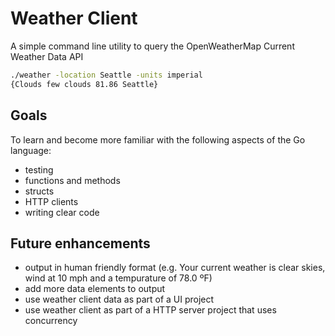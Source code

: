 # Weather Client

A simple command line utility to query the OpenWeatherMap Current Weather Data API

```bash
./weather -location Seattle -units imperial
{Clouds few clouds 81.86 Seattle}
```

## Goals
To learn and become more familiar with the following aspects of the Go language:
* testing
* functions and methods
* structs
* HTTP clients
* writing clear code

## Future enhancements
* output in human friendly format (e.g. Your current weather is clear skies, wind at 10 mph and a tempurature of 78.0 ºF)
* add more data elements to output
* use weather client data as part of a UI project
* use weather client as part of a HTTP server project that uses concurrency


